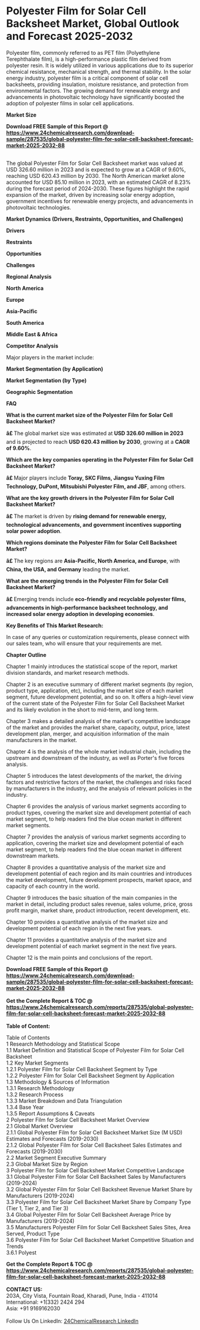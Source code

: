 <h1>Polyester Film for Solar Cell Backsheet Market, Global Outlook and Forecast 2025-2032</h1><p>Polyester film, commonly referred to as PET film (Polyethylene Terephthalate film), is a high-performance plastic film derived from polyester resin. It is widely utilized in various applications due to its superior chemical resistance, mechanical strength, and thermal stability. In the solar energy industry, polyester film is a critical component of solar cell backsheets, providing insulation, moisture resistance, and protection from environmental factors. The growing demand for renewable energy and advancements in photovoltaic technology have significantly boosted the adoption of polyester films in solar cell applications.</p><p>
<strong>Market Size</strong></p><p>
</p><div><b>Download FREE Sample of this Report @ 
            <a href="https://www.24chemicalresearch.com/download-sample/287535/global-polyester-film-for-solar-cell-backsheet-forecast-market-2025-2032-88">
            https://www.24chemicalresearch.com/download-sample/287535/global-polyester-film-for-solar-cell-backsheet-forecast-market-2025-2032-88</a></b></div><br><p>The global Polyester Film for Solar Cell Backsheet market was valued at USD 326.60 million in 2023 and is expected to grow at a CAGR of 9.60%, reaching USD 620.43 million by 2030. The North American market alone accounted for USD 85.10 million in 2023, with an estimated CAGR of 8.23% during the forecast period of 2024-2030. These figures highlight the rapid expansion of the market, driven by increasing solar energy adoption, government incentives for renewable energy projects, and advancements in photovoltaic technologies.</p><p>
<strong>Market Dynamics (Drivers, Restraints, Opportunities, and Challenges)</strong></p><p>
<strong>Drivers</strong></p><p>
</p><p>
<strong>Restraints</strong></p><p>
</p><p>
<strong>Opportunities</strong></p><p>
</p><p>
<strong>Challenges</strong></p><p>
</p><p>
<strong>Regional Analysis</strong></p><p>
<strong>North America</strong></p><p>
</p><p>
<strong>Europe</strong></p><p>
</p><p>
<strong>Asia-Pacific</strong></p><p>
</p><p>
<strong>South America</strong></p><p>
</p><p>
<strong>Middle East &amp; Africa</strong></p><p>
</p><p>
<strong>Competitor Analysis</strong></p><p>
</p><p>Major players in the market include:</p><p>
</p><p>
<strong>Market Segmentation (by Application)</strong></p><p>
</p><p>
<strong>Market Segmentation (by Type)</strong></p><p>
</p><p>
<strong>Geographic Segmentation</strong></p><p>
</p><p>
<strong>FAQ </strong></p><p>
<strong>What is the current market size of the Polyester Film for Solar Cell Backsheet Market?</strong></p><p>
</p><p><strong>â£ </strong>The global market size was estimated at <strong>USD 326.60 million in 2023</strong> and is projected to reach <strong>USD 620.43 million by 2030</strong>, growing at a <strong>CAGR of 9.60%</strong>.</p><p>
<strong>Which are the key companies operating in the Polyester Film for Solar Cell Backsheet Market?</strong></p><p>
</p><p><strong>â£ </strong>Major players include <strong>Toray, SKC Films, Jiangsu Yuxing Film Technology, DuPont, Mitsubishi Polyester Film, and JBF</strong>, among others.</p><p>
<strong>What are the key growth drivers in the Polyester Film for Solar Cell Backsheet Market?</strong></p><p>
</p><p><strong>â£ </strong>The market is driven by <strong>rising demand for renewable energy, technological advancements, and government incentives supporting solar power adoption</strong>.</p><p>
<strong>Which regions dominate the Polyester Film for Solar Cell Backsheet Market?</strong></p><p>
</p><p><strong>â£ </strong>The key regions are <strong>Asia-Pacific, North America, and Europe</strong>, with <strong>China, the USA, and Germany</strong> leading the market.</p><p>
<strong>What are the emerging trends in the Polyester Film for Solar Cell Backsheet Market?</strong></p><p>
</p><p><strong>â£ </strong>Emerging trends include <strong>eco-friendly and recyclable polyester films, advancements in high-performance backsheet technology, and increased solar energy adoption in developing economies</strong>.</p><p>
</p><p><strong>Key Benefits of This Market Research:</strong></p><p>
</p><p>
</p><p>
In case of any queries or customization requirements, please connect with our sales team, who will ensure that your requirements are met.</p><p>
<strong>Chapter Outline</strong></p><p>
Chapter 1 mainly introduces the statistical scope of the report, market division standards, and market research methods.</p><p>
Chapter 2 is an executive summary of different market segments (by region, product type, application, etc), including the market size of each market segment, future development potential, and so on. It offers a high-level view of the current state of the Polyester Film for Solar Cell Backsheet Market and its likely evolution in the short to mid-term, and long term.</p><p>
Chapter 3 makes a detailed analysis of the market's competitive landscape of the market and provides the market share, capacity, output, price, latest development plan, merger, and acquisition information of the main manufacturers in the market.</p><p>
Chapter 4 is the analysis of the whole market industrial chain, including the upstream and downstream of the industry, as well as Porter's five forces analysis.</p><p>
Chapter 5 introduces the latest developments of the market, the driving factors and restrictive factors of the market, the challenges and risks faced by manufacturers in the industry, and the analysis of relevant policies in the industry.</p><p>
Chapter 6 provides the analysis of various market segments according to product types, covering the market size and development potential of each market segment, to help readers find the blue ocean market in different market segments.</p><p>
Chapter 7 provides the analysis of various market segments according to application, covering the market size and development potential of each market segment, to help readers find the blue ocean market in different downstream markets.</p><p>
Chapter 8 provides a quantitative analysis of the market size and development potential of each region and its main countries and introduces the market development, future development prospects, market space, and capacity of each country in the world.</p><p>
Chapter 9 introduces the basic situation of the main companies in the market in detail, including product sales revenue, sales volume, price, gross profit margin, market share, product introduction, recent development, etc.</p><p>
Chapter 10 provides a quantitative analysis of the market size and development potential of each region in the next five years.</p><p>
Chapter 11 provides a quantitative analysis of the market size and development potential of each market segment in the next five years.</p><p>
Chapter 12 is the main points and conclusions of the report.</p><div><b>Download FREE Sample of this Report @ 
            <a href="https://www.24chemicalresearch.com/download-sample/287535/global-polyester-film-for-solar-cell-backsheet-forecast-market-2025-2032-88">
            https://www.24chemicalresearch.com/download-sample/287535/global-polyester-film-for-solar-cell-backsheet-forecast-market-2025-2032-88</a></b></div><br><div><b>Get the Complete Report & TOC @ 
            <a href="https://www.24chemicalresearch.com/reports/287535/global-polyester-film-for-solar-cell-backsheet-forecast-market-2025-2032-88">
            https://www.24chemicalresearch.com/reports/287535/global-polyester-film-for-solar-cell-backsheet-forecast-market-2025-2032-88</a></b></div><br>
            <b>Table of Content:</b><p>Table of Contents<br />
1 Research Methodology and Statistical Scope<br />
1.1 Market Definition and Statistical Scope of Polyester Film for Solar Cell Backsheet<br />
1.2 Key Market Segments<br />
1.2.1 Polyester Film for Solar Cell Backsheet Segment by Type<br />
1.2.2 Polyester Film for Solar Cell Backsheet Segment by Application<br />
1.3 Methodology & Sources of Information<br />
1.3.1 Research Methodology<br />
1.3.2 Research Process<br />
1.3.3 Market Breakdown and Data Triangulation<br />
1.3.4 Base Year<br />
1.3.5 Report Assumptions & Caveats<br />
2 Polyester Film for Solar Cell Backsheet Market Overview<br />
2.1 Global Market Overview<br />
2.1.1 Global Polyester Film for Solar Cell Backsheet Market Size (M USD) Estimates and Forecasts (2019-2030)<br />
2.1.2 Global Polyester Film for Solar Cell Backsheet Sales Estimates and Forecasts (2019-2030)<br />
2.2 Market Segment Executive Summary<br />
2.3 Global Market Size by Region<br />
3 Polyester Film for Solar Cell Backsheet Market Competitive Landscape<br />
3.1 Global Polyester Film for Solar Cell Backsheet Sales by Manufacturers (2019-2024)<br />
3.2 Global Polyester Film for Solar Cell Backsheet Revenue Market Share by Manufacturers (2019-2024)<br />
3.3 Polyester Film for Solar Cell Backsheet Market Share by Company Type (Tier 1, Tier 2, and Tier 3)<br />
3.4 Global Polyester Film for Solar Cell Backsheet Average Price by Manufacturers (2019-2024)<br />
3.5 Manufacturers Polyester Film for Solar Cell Backsheet Sales Sites, Area Served, Product Type<br />
3.6 Polyester Film for Solar Cell Backsheet Market Competitive Situation and Trends<br />
3.6.1 Polyest</p><div><b>Get the Complete Report & TOC @ 
            <a href="https://www.24chemicalresearch.com/reports/287535/global-polyester-film-for-solar-cell-backsheet-forecast-market-2025-2032-88">
            https://www.24chemicalresearch.com/reports/287535/global-polyester-film-for-solar-cell-backsheet-forecast-market-2025-2032-88</a></b></div><br><b>CONTACT US:</b><br>
            203A, City Vista, Fountain Road, Kharadi, Pune, India - 411014<br>
            International: +1(332) 2424 294<br>
            Asia: +91 9169162030 <br><br>
            Follow Us On LinkedIn: <a href="https://www.linkedin.com/company/24chemicalresearch/">24ChemicalResearch LinkedIn</a>
